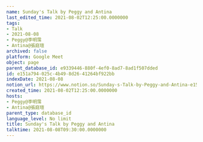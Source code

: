 ```yaml
---
name: Sunday's Talk by Peggy and Antina
last_edited_time: 2021-08-02T12:25:00.0000000
tags:
- Talk
- 2021-08-08
- Peggy@李明霈
- Antina@張庭瑄
archived: false
platform: Google Meet
object: page
parent_database_id: e9339446-880f-4ef0-8ad7-8ad1f507dded
id: e151a794-025c-4b49-8d26-41264bf922bb
indexDate: 2021-08-08
notion_url: https://www.notion.so/Sunday-s-Talk-by-Peggy-and-Antina-e151a794025c4b498d2641264bf922bb
created_time: 2021-08-02T12:25:00.0000000
hosts:
- Peggy@李明霈
- Antina@張庭瑄
parent_type: database_id
language_level: No limit
title: Sunday's Talk by Peggy and Antina
talktime: 2021-08-08T09:30:00.0000000
---
```







